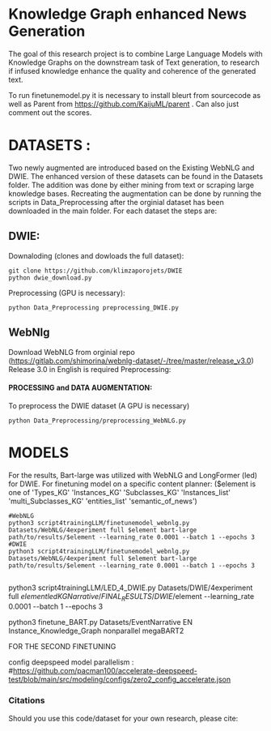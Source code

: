 # Knowledge Graph enhanced News Generation
The goal of this research project is to combine Large Language Models with Knowledge Graphs on the downstream task of Text generation, to research if infused knowledge enhance the quality and coherence of the generated text.


To run finetunemodel.py it is necessary to install bleurt from sourcecode as well as Parent from https://github.com/KaijuML/parent . Can also just comment out the scores. 

# DATASETS :
Two newly augmented are introduced based on the Existing WebNLG and DWIE. The enhanced version of these datasets can be found in the Datasets folder. 
The addition was done by either mining from text or scraping large knowledge bases. 
Recreating the augmentation can be done by running the scripts in Data_Preprocessing after the orginial dataset has been downloaded in the main folder. 
For each dataset the steps are:

## DWIE:
Downaloding (clones and dowloads the full dataset):
```
git clone https://github.com/klimzaporojets/DWIE
python dwie_download.py
```
Preprocessing (GPU is necessary):
```
python Data_Preprocessing preprocessing_DWIE.py

```

## WebNlg

Download WebNLG from orginial repo (https://gitlab.com/shimorina/webnlg-dataset/-/tree/master/release_v3.0)
Release 3.0 in English is required
Preprocessing:
#### PROCESSING and DATA AUGMENTATION:
To preprocess the DWIE dataset (A GPU is necessary)
```
python Data_Preprocessing/preprocessing_WebNLG.py
```

# MODELS
For the results, Bart-large was utilized with WebNLG and LongFormer (led) for DWIE.
For finetuning model on a specific content planner: ($element is one of 'Types_KG' 'Instances_KG' 'Subclasses_KG' 'Instances_list' 'multi_Subclasses_KG' 'entities_list' 'semantic_of_news')

```
#WebNLG
python3 script4trainingLLM/finetunemodel_webnlg.py Datasets/WebNLG/4experiment full $element bart-large path/to/results/$element --learning_rate 0.0001 --batch 1 --epochs 3
#DWIE
python3 script4trainingLLM/finetunemodel_webnlg.py Datasets/WebNLG/4experiment full $element bart-large path/to/results/$element --learning_rate 0.0001 --batch 1 --epochs 3

```

```

```
python3 script4trainingLLM/LED_4_DWIE.py Datasets/DWIE/4experiment full $element led KGNarrative/FINAL_RESULTS/DWIE/$element --learning_rate 0.0001 --batch 1 --epochs 3

python3 finetune_BART.py Datasets/EventNarrative EN Instance_Knowledge_Graph nonparallel megaBART2

FOR THE SECOND FINETUNING 


config deepspeed model parallelism : #https://github.com/pacman100/accelerate-deepspeed-test/blob/main/src/modeling/configs/zero2_config_accelerate.json




### Citations
Should you use this code/dataset for your own research, please cite: 
```

```


